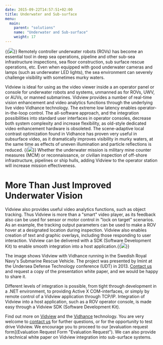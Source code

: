 ```yaml
---
date: 2015-09-22T14:57:51+02:00
title: Underwater and Sub-surface
menu:
  main:
    parent: "solutions"
    name: "Underwater and Sub-surface"
    weight: 17
---
```

{{<img src="img/solutions/underwater-and-sub-surface/uw-rov.jpg" class="halfwidth floatright">}}
Remotely controller underwater robots (ROVs) has become an essential tool in deep sea operations, pipeline and other sub-sea infrastructure inspections, sea floor construction, sub surface rescue operations, etc. Even when equipped with good underwater cameras and lamps (such as underwater LED lights), the sea environment can severely challenge visibility with sometimes murky waters.

Vidview is ideal for using as the video viewer inside a an operator panel or console for underwater robots and systems, unmanned as for ROVs, UWV, or AUVs, or manned submarines.<!--more--> Vidview provides a number of real-time vision enhancement and video analytics functions through the underlying live video Vidhance technology. The extreme low latency enables operator-in-the-loop control. The all-software approach, and the integration possibilities into standard user interfaces in operator consoles, decrease both system complexity and increase flexibility, as old-style dedicated video enhancement hardware is obsoleted. The scene-adaptive local contrast optimization found in Vidhance has proven very useful in subsurface video, as it dramatically improves visibility in murky waters, at the same time as effects of uneven illumination and particle reflections is reduced.
{{<img src="img/solutions/underwater-and-sub-surface/uw-kontrast-undervatten2-571x294.jpg" class="">}}
Whether the underwater mission is military mine counter measures (MCM) or reconnaissance, or civilian inspection of off-shore infrastructure, pipelines or ship hulls, adding Vidview to the operator station will increase mission effectiveness.

# More Than Just Improved Underwater Vision

Vidview also provides useful video analytics functions, such as object tracking. Thus Vidview is more than a "smart" video player, as its feedback also can be used for sensor or motor control in "lock on target" scenarios. As an example, the tracking output parameters can be used to make a ROV hover at a designated location during inspection. Vidview also enables creation of text and graphic overlays, including those responding to user interaction. Vidview can be delivered with a SDK (Software Development Kit) to enable smooth integration into a host application.{{<img src="img/solutions/underwater-and-sub-surface/uw-blandat_282-545x405.jpg" class="">}}


The image shows Vidview with Vidhance running in the Swedish Royal Navy's Submarine Rescue Vehicle. The project was presented by Imint at the Undersea Defense Technology conference (UDT) in 2013. [Contact us](Contact "Contact") and request a copy of the presentation white paper, and we would be happy to share it.

Different levels of integration is possible, from tight through development in a .NET environment, to providing Active X COM-interfaces, or simply by remote control of a Vidview application through TCP/IP. Integration of Vidview into a host application, such as a ROV operator console, is made easy through a Vidview SDK (Software Development Kit).

Find out more on [Vidview](Vidview "Vidview") and the [Vidhance](Vidhance "Vidhance") technology. You are very welcome to [contact us](Contact "Contact") for further questions, or for the opportunity to test drive Vidview. We encourage you to proceed to our [evaluation request form](Evaluation Request Form "Evaluation Request"). We can also provide a technical white paper on Vidview integration into sub-surface systems.
